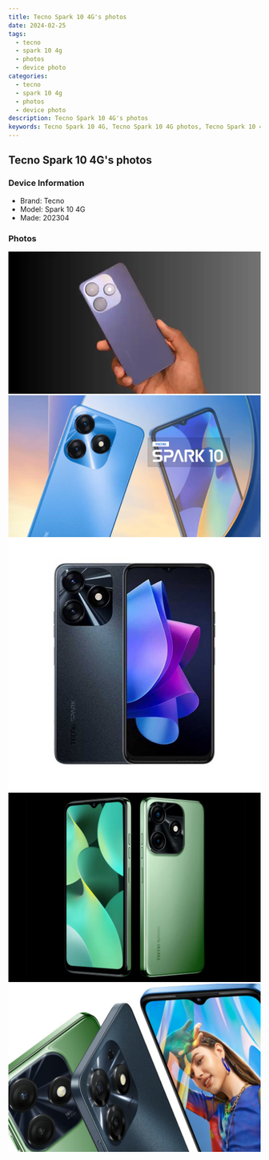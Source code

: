 ```yaml
---
title: Tecno Spark 10 4G's photos
date: 2024-02-25
tags: 
  - tecno
  - spark 10 4g
  - photos
  - device photo
categories: 
  - tecno
  - spark 10 4g
  - photos
  - device photo
description: Tecno Spark 10 4G's photos
keywords: Tecno Spark 10 4G, Tecno Spark 10 4G photos, Tecno Spark 10 4G device photo
---
```


## Tecno Spark 10 4G's photos

### Device Information

- Brand: Tecno
- Model: Spark 10 4G
- Made: 202304

### Photos

![/images/best-assets/devices/tecno/tecno-spark-10-4g/1.jpg](/images/best-assets/devices/tecno/tecno-spark-10-4g/1.jpg)
![/images/best-assets/devices/tecno/tecno-spark-10-4g/2.jpg](/images/best-assets/devices/tecno/tecno-spark-10-4g/2.jpg)
![/images/best-assets/devices/tecno/tecno-spark-10-4g/3.jpg](/images/best-assets/devices/tecno/tecno-spark-10-4g/3.jpg)
![/images/best-assets/devices/tecno/tecno-spark-10-4g/4.jpg](/images/best-assets/devices/tecno/tecno-spark-10-4g/4.jpg)
![/images/best-assets/devices/tecno/tecno-spark-10-4g/5.jpg](/images/best-assets/devices/tecno/tecno-spark-10-4g/5.jpg)
